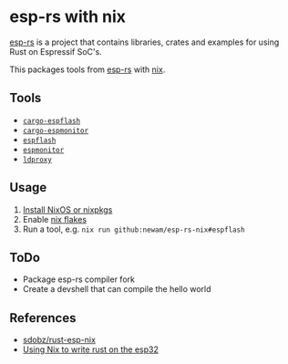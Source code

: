 # esp-rs with nix

[esp-rs] is a project that contains libraries, crates and examples for using Rust on Espressif SoC's.

This packages tools from [esp-rs] with [nix].

## Tools

* [`cargo-espflash`](https://github.com/esp-rs/espflash)
* [`cargo-espmonitor`](https://github.com/esp-rs/espmonitor)
* [`espflash`](https://github.com/esp-rs/espflash)
* [`espmonitor`](https://github.com/esp-rs/espmonitor)
* [`ldproxy`](https://github.com/ivmarkov/embuild)

## Usage

1. [Install NixOS or nixpkgs](https://nixos.org/download.html)
2. Enable [nix flakes](https://nixos.wiki/wiki/Flakes)
3. Run a tool, e.g. `nix run github:newam/esp-rs-nix#espflash`

## ToDo

* Package esp-rs compiler fork
* Create a devshell that can compile the hello world

## References

* [sdobz/rust-esp-nix](https://github.com/sdobz/rust-esp-nix)
* [Using Nix to write rust on the esp32](https://specific.solutions.limited/projects/hanging-plotter/esp-rust)

[esp-rs]: https://github.com/esp-rs
[nix]: https://nixos.org/
[nixpkgs repository]: https://github.com/NixOS/nixpkgs
